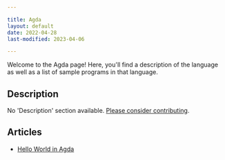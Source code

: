 ```yaml
---

title: Agda
layout: default
date: 2022-04-28
last-modified: 2023-04-06

---
```


Welcome to the Agda page! Here, you'll find a description of the language as well as a list of sample programs in that language.

## Description

No 'Description' section available. [Please consider contributing](https://github.com/TheRenegadeCoder/sample-programs-website).

## Articles

- [Hello World in Agda](https://sampleprograms.io/projects/hello-world/agda)